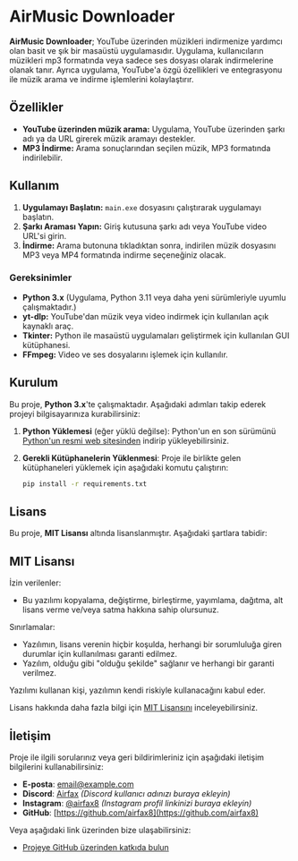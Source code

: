 # AirMusic Downloader

**AirMusic Downloader**; YouTube üzerinden müzikleri indirmenize yardımcı olan basit ve şık bir masaüstü uygulamasıdır. Uygulama, kullanıcıların müzikleri mp3 formatında veya sadece ses dosyası olarak indirmelerine olanak tanır. Ayrıca uygulama, YouTube'a özgü özellikleri ve entegrasyonu ile müzik arama ve indirme işlemlerini kolaylaştırır.

## Özellikler

- **YouTube üzerinden müzik arama:** Uygulama, YouTube üzerinden şarkı adı ya da URL girerek müzik aramayı destekler.
- **MP3 İndirme:** Arama sonuçlarından seçilen müzik, MP3 formatında indirilebilir.
## Kullanım

1. **Uygulamayı Başlatın:** `main.exe` dosyasını çalıştırarak uygulamayı başlatın.
2. **Şarkı Araması Yapın:** Giriş kutusuna şarkı adı veya YouTube video URL'si girin.
3. **İndirme:** Arama butonuna tıkladıktan sonra, indirilen müzik dosyasını MP3 veya MP4 formatında indirme seçeneğiniz olacak.

### Gereksinimler

- **Python 3.x** (Uygulama, Python 3.11 veya daha yeni sürümleriyle uyumlu çalışmaktadır.)
- **yt-dlp:** YouTube'dan müzik veya video indirmek için kullanılan açık kaynaklı araç.
- **Tkinter:** Python ile masaüstü uygulamaları geliştirmek için kullanılan GUI kütüphanesi.
- **FFmpeg:** Video ve ses dosyalarını işlemek için kullanılır.

## Kurulum

Bu proje, **Python 3.x**'te çalışmaktadır. Aşağıdaki adımları takip ederek projeyi bilgisayarınıza kurabilirsiniz:

1. **Python Yüklemesi** (eğer yüklü değilse):
   Python'un en son sürümünü [Python'un resmi web sitesinden](https://www.python.org/downloads/) indirip yükleyebilirsiniz.

2. **Gerekli Kütüphanelerin Yüklenmesi**:
   Proje ile birlikte gelen kütüphaneleri yüklemek için aşağıdaki komutu çalıştırın:
   ```bash
   pip install -r requirements.txt

## Lisans

Bu proje, **MIT Lisansı** altında lisanslanmıştır. Aşağıdaki şartlara tabidir:

MIT Lisansı
------------

İzin verilenler:
- Bu yazılımı kopyalama, değiştirme, birleştirme, yayımlama, dağıtma, alt lisans verme ve/veya satma hakkına sahip olursunuz.

Sınırlamalar:
- Yazılımın, lisans verenin hiçbir koşulda, herhangi bir sorumluluğa giren durumlar için kullanılması garanti edilmez.
- Yazılım, olduğu gibi "olduğu şekilde" sağlanır ve herhangi bir garanti verilmez.

Yazılımı kullanan kişi, yazılımın kendi riskiyle kullanacağını kabul eder.

Lisans hakkında daha fazla bilgi için [MIT Lisansını](https://opensource.org/licenses/MIT) inceleyebilirsiniz.

## İletişim

Proje ile ilgili sorularınız veya geri bildirimleriniz için aşağıdaki iletişim bilgilerini kullanabilirsiniz:

- **E-posta**: [email@example.com](mailto:mmuhammedmelih@gmail.com)
- **Discord**: [Airfax](https://discord.com/users/837953203197968414)  _(Discord kullanıcı adınızı buraya ekleyin)_
- **Instagram**: [@airfax8](https://www.instagram.com/airboy.fax)  _(Instagram profil linkinizi buraya ekleyin)_
- **GitHub**: [https://github.com/airfax8](https://github.com/airfax8)

Veya aşağıdaki link üzerinden bize ulaşabilirsiniz:
- [Projeye GitHub üzerinden katkıda bulun](https://github.com/airfax8/AirMusic-Downloader)
